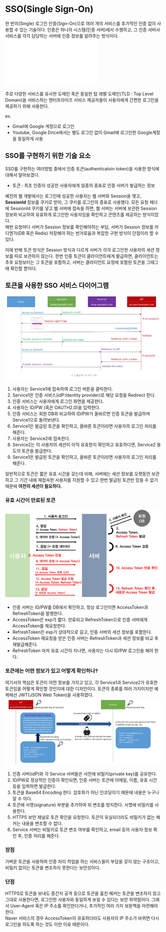 # SSO(Single Sign-On)
한 번의(Single) 로그인 인증(Sign-On)으로 여러 개의 서비스를 추가적인 인증 없이 사용할 수 있는 기술이다.
인증은 하나의 시스템(인증 서버)에서 수행하고, 그 인증 서버사 서비스를 각각 담당하는 서버에 인증 정보를 알려주는 방식이다.
![sso](../img/sso.img)

주로 다양한 서비스를 유사한 도메인 혹은 동일한 탑 레벨 도메인(TLD : Top Level Domain)을 서비스하는 엔터프라이즈 서비스 제공자들이 사용자에게 간편한
로그인을 제공하기 위해 사용한다.

ex.
- Gmail에 Google 계정으로 로그인
- Youtube, Google Drice에서는 별도 로그인 없이 Gmail에 로그인한 Google계정을 동일하게 사용

## SSO를 구현하기 위한 기술 요소
SSO를 구현하는 여러방법 중에서 인증 토큰(authenticatoin token)을 사용한 방식에 대해서 알아보겠다.
- 토큰 : 최초 인증이 성공한 사용자에게 일종의 증표로 인증 서버가 발급하는 정보

예전의 웹 개발에서는 로그인에 성공한 사용자는 웹 서버와 Session을 맺고, **SessionId** 정보를 쿠키로 받아, 그 쿠키를 
로그인의 증표로 사용했다. 모든 요청 헤더에 SessionId 쿠키를 넣고 웹 서버에 접속을 하면, 웹 서버는 서버에 보관한 Session 정보와
 비교하여 유효하게 로그인한 사용자임을 확인하고 콘텐츠를 제공하는 방식이었다. 
<br>매번 요청마다 서버가 Session 정보를 확인해야하는 부담, 서버가 Session 정보를 어디엔가(DB 혹은 Redis) 저장해야 하는 번거로움과 복잡한 구현 방식이 단점이라 할 수 있다.

이에 반해 토큰 방식은 Session 방식과 다르게 서버가 각각 로그인한 사용자의 세션 정보를 따로 보관하지 않는다. 한번 인증 토큰이 클라이언트에게 발급하면,
클라이언트는 추후 요청보터는 그 토큰을 포함하고, 서버는 클라이언트 요청에 포함된 토큰을 그때그때 확인할 뿐이다.

## 토큰을 사용한 SSO 서비스 다이어그램
![sso_token_issue](../img/sso_token_issue.png)
1. 사용자는 Service1에 접속하여 로그인 버튼을 클릭한다.
2. Service1은 인증 서비스(idP:Identity provider)로 해당 요청을 Redirect 한다.
3. 인증 서비스는 사용자에게 로그인 화면을 제공한다.
4. 사용자는 ID/PW (혹은 OAUTH2.0)을 입력한다.
5. 인증 서비스는 회원 DB와 비교하여 ID/PW가 올바르면 인증 토큰을 발급하며 Service1으로 돌려보낸다.
6. Service1은 발급된 토큰을 확인하고, 올바른 토큰이라면 사용자의 로그인 처리를 해준다.
7. 사용자는 Service2에 접속한다.
8. Service2는 이 사용자의 세션이 아직 유효한지 확인하고 유효하다면, Service2 용도의 토큰을 발급한다.
9. Service1은 발급된 토큰을 확인하고, 올바른 토큰이라면 사용자의 로그인 처리를 해준다.

일반적으로 토큰은 짧은 유효 시간을 갖는데 비해, 서버에는 세션 정보를 오랫동안 보관하고 그 기간 내에 재접속한 사용자를 지원할 수 있고 한번 
발급된 토큰만 믿을 수 없기 때문에 **여전히 세션이 필요하다.**

### 유효 시간이 만료된 토큰
![sso_token_accessToken_refreshToken](../img/sso_token_accessToken_refreshToken.png)
- 인증 서버는 ID/PW를 DB에서 확인하고, 정상 로그인이면 AccessToken과 RefreshToken을 발행한다.
- AccessToken은 exp가 짧다. 만료되고 RefreshToken으로 인증 서버에게 AccessToken를 재요청한다.
- RefreshToken은 exp가 상대적으로 길고, 인증 서버의 세션 정보를 포함한다.
- AccessToken 재요청을 받은 인증 서버는 RefreshToken과 세션 정보를 비교 후 재발급해준다.
- RefreshToken 마저 유효 시간이 지나면, 사용자는 다시 ID/PW 로그인을 해야 한다.

### 토큰에는 어떤 정보가 있고 어떻게 확인하나?
여기서의 핵심은 토큰이 어떤 정보를 가지고 있고, 각 Service1과 Service2가 유효한 토큰임을 어떻게 확인할 것인지에 대한 디자인이다.
토큰의 종류를 여러 가지이지만 예제에선 JWT(JSON Web Token)을 사용하였다.
![sso_token_availability_verification](../img/sso_token_availability_verification.png)
1. 인증 서버(idP)와 각 Service 서버들은 사전에 비밀키(private key)를 공유한다.
2. ID/PW로 정상적인 인증이 확인되면, 인증 서버는 토큰에 이메일, 이름, 유효 시간 등을 입력하면 발급한다.
3. 토큰을 Base64 Encoding 한다. 암호화가 아닌 인코딩이기 때문에 내용은 누구나 알 수 이다.
4. 토큰에 서명(signature) 부분을 추가하여 위 변조를 방지한다. 서명에 비밀키를 사용한다.
5. HTTPS 보안 채널로 토큰 확인을 요청한다. 토큰이 유실되더라도 비밀키가 없는 해커는 내용을 변조할 수 없다.
6. Service 서버는 비밀키로 토큰 변조 여부를 확인하고, email 등의 사용자 정보 확인 후, 인증 처리를 해준다.

### 장점
가벼운 토큰을 사용하여 인증 처리 작업을 하는 서비스들이 부담을 갖지 않는 구조이고, 비밀키 없이는 토큰을 변조하지 못한다는 보안성이다.

### 단점
HTTPS로 토큰을 보내도 중간자 공격 등으로 토큰을 훔친 해커는 토큰을 변조하지 않고 그대로 사용한다면, 로그인한 사용자와 동일하게 보일 수 있다는 보안 취약점이다.
그래서 User-Agent 혹은 IP 주소를 확인한다거나, 추가적인 여러 가지 보완책을 마련해야 한다.
<br> Naver 서비스의 경우 AccessToken이 유효하더라도 사용자의 IP 주소가 바뀌면 다시 로그인을 하도록 하는 것도 이런 이유 때문이다.
